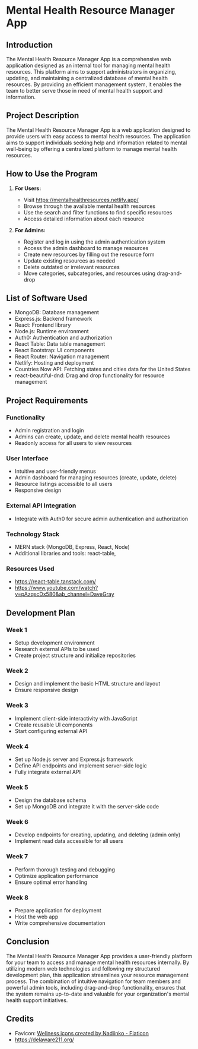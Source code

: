 # Mental Health Resource Manager App

## Introduction
The Mental Health Resource Manager App is a comprehensive web application designed as an internal tool for managing mental health resources. This platform aims to support administrators in organizing, updating, and maintaining a centralized database of mental health resources. By providing an efficient management system, it enables the team to better serve those in need of mental health support and information.

## Project Description
The Mental Health Resource Manager App is a web application designed to provide users with easy access to mental health resources. The application aims to support individuals seeking help and information related to mental well-being by offering a centralized platform to manage mental health resources. 

## How to Use the Program

1. **For Users:**
   - Visit https://mentalhealthresources.netlify.app/
   - Browse through the available mental health resources
   - Use the search and filter functions to find specific resources
   - Access detailed information about each resource

2. **For Admins:**
   - Register and log in using the admin authentication system
   - Access the admin dashboard to manage resources
   - Create new resources by filling out the resource form
   - Update existing resources as needed
   - Delete outdated or irrelevant resources
   - Move categories, subcategories, and resources using drag-and-drop

## List of Software Used
- MongoDB: Database management
- Express.js: Backend framework
- React: Frontend library
- Node.js: Runtime environment
- Auth0: Authentication and authorization
- React Table: Data table management
- React Bootstrap: UI components
- React Router: Navigation management
- Netlify: Hosting and deployment
- Countries Now API: Fetching states and cities data for the United States
- react-beautiful-dnd: Drag and drop functionality for resource management

## Project Requirements

### Functionality
- Admin registration and login
- Admins can create, update, and delete mental health resources
- Readonly access for all users to view resources

### User Interface
- Intuitive and user-friendly menus
- Admin dashboard for managing resources (create, update, delete)
- Resource listings accessible to all users
- Responsive design

### External API Integration
- Integrate with Auth0 for secure admin authentication and authorization

### Technology Stack
- MERN stack (MongoDB, Express, React, Node)
- Additional libraries and tools: react-table, 

### Resources Used
- https://react-table.tanstack.com/
- https://www.youtube.com/watch?v=pAzqscDx580&ab_channel=DaveGray

## Development Plan
### Week 1
- Setup development environment
- Research external APIs to be used
- Create project structure and initialize repositories

### Week 2
- Design and implement the basic HTML structure and layout
- Ensure responsive design

### Week 3
- Implement client-side interactivity with JavaScript
- Create reusable UI components
- Start configuring external API

### Week 4
- Set up Node.js server and Express.js framework
- Define API endpoints and implement server-side logic
- Fully integrate external API

### Week 5
- Design the database schema
- Set up MongoDB and integrate it with the server-side code

### Week 6
- Develop endpoints for creating, updating, and deleting (admin only)
- Implement read data accessible for all users

### Week 7
- Perform thorough testing and debugging
- Optimize application performance
- Ensure optimal error handling

### Week 8
- Prepare application for deployment
- Host the web app
- Write comprehensive documentation

## Conclusion
The Mental Health Resource Manager App provides a user-friendly platform for your team to access and manage mental health resources internally. By utilizing modern web technologies and following my structured development plan, this application streamlines your resource management process. The combination of intuitive navigation for team members and powerful admin tools, including drag-and-drop functionality, ensures that the system remains up-to-date and valuable for your organization's mental health support initiatives.

## Credits
- Favicon: [Wellness icons created by Nadiinko - Flaticon](https://www.flaticon.com/free-icons/wellness)
- https://delaware211.org/